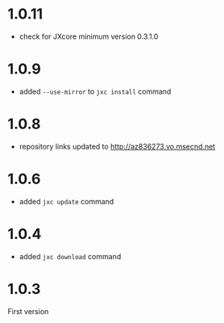 # 1.0.11

* check for JXcore minimum version 0.3.1.0

# 1.0.9

* added `--use-mirror` to `jxc install` command

# 1.0.8

* repository links updated to http://az836273.vo.msecnd.net

# 1.0.6

* added `jxc update` command

# 1.0.4

* added `jxc download` command

# 1.0.3

First version